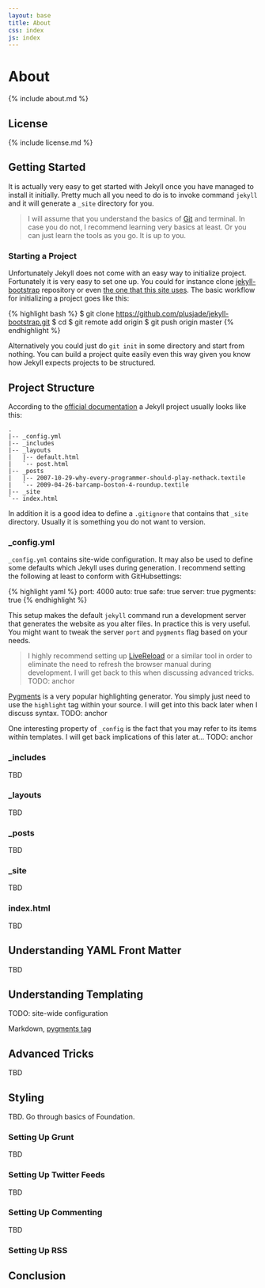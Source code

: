 ```yaml
---
layout: base
title: About
css: index
js: index
---
```


# About

{% include about.md %}

## License

{% include license.md %}

## Getting Started

It is actually very easy to get started with Jekyll once you have managed to install it initially. Pretty much all you need to do is to invoke command `jekyll` and it will generate a `_site` directory for you.

> I will assume that you understand the basics of [Git](http://gitscm.org/) and terminal. In case you do not, I recommend learning very basics at least. Or you can just learn the tools as you go. It is up to you.

### Starting a Project

Unfortunately Jekyll does not come with an easy way to initialize project. Fortunately it is very easy to set one up. You could for instance clone [jekyll-bootstrap](http://jekyllbootstrap.com/) repository or even [the one that this site uses](https://github.com/bebraw/yeswejekyll). The basic workflow for initializing a project goes like this:

{% highlight bash %}
$ git clone https://github.com/plusjade/jekyll-bootstrap.git <target>
$ cd <target>
<go and create your GitHub repo now or set up one using hub>
$ git remote add origin <repo address>
$ git push origin master
{% endhighlight %}

Alternatively you could just do `git init` in some directory and start from nothing. You can build a project quite easily even this way given you know how Jekyll expects projects to be structured.

## Project Structure

According to the [official documentation](https://github.com/mojombo/jekyll/wiki/Usage) a Jekyll project usually looks like this:

    .
    |-- _config.yml
    |-- _includes
    |-- _layouts
    |   |-- default.html
    |   `-- post.html
    |-- _posts
    |   |-- 2007-10-29-why-every-programmer-should-play-nethack.textile
    |   `-- 2009-04-26-barcamp-boston-4-roundup.textile
    |-- _site
    `-- index.html

In addition it is a good idea to define a `.gitignore` that contains that `_site` directory. Usually it is something you do not want to version.

### _config.yml

`_config.yml` contains site-wide configuration. It may also be used to define some defaults which Jekyll uses during generation. I recommend setting the following at least to conform with GitHubsettings:

{% highlight yaml %}
port: 4000
auto: true
safe: true
server: true
pygments: true
{% endhighlight %}

This setup makes the default `jekyll` command run a development server that generates the website as you alter files. In practice this is very useful. You might want to tweak the server `port` and `pygments` flag based on your needs.

> I highly recommend setting up [LiveReload](http://livereload.com/) or a similar tool in order to eliminate the need to refresh the browser manual during development. I will get back to this when discussing advanced tricks. TODO: anchor

[Pygments](http://pygments.org/) is a very popular highlighting generator. You simply just need to use the `highlight` tag within your source. I will get into this back later when I discuss syntax. TODO: anchor

One interesting property of `_config` is the fact that you may refer to its items within templates. I will get back implications of this later at... TODO: anchor

### _includes

TBD

### _layouts

TBD

### _posts

TBD

### _site

TBD

### index.html

TBD

## Understanding YAML Front Matter

TBD

## Understanding Templating

TODO: site-wide configuration

Markdown, [pygments tag](http://stackoverflow.com/questions/13464590/github-flavored-markdown-and-pygments-highlighting-in-jekyll)

## Advanced Tricks

TBD

## Styling

TBD. Go through basics of Foundation.

### Setting Up Grunt

TBD

### Setting Up Twitter Feeds

TBD

### Setting Up Commenting

TBD

### Setting Up RSS

## Conclusion

